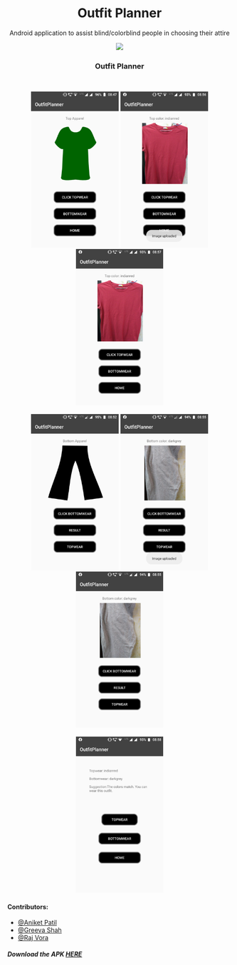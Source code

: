 <h1 align='middle'>Outfit Planner</h1>
<p align='middle' /> Android application to assist blind/colorblind people in choosing their attire
<p align="middle"><img src="https://img.shields.io/badge/Work-In%20Progress-Green.svg">

<div align="center">

<h3> Outfit Planner </h3>
<br>
<p align = "center">
<img src="./Images/Screenshot_Top1.png" height="350px">
<img src="./Images/Screenshot_Top2.png" height="350px">
<img src="./Images/Screenshot_Top3.png" height="350px">
<br>
<br>
<img src="./Images/Screenshot_Bottom1.png" height="350px">
<img src="./Images/Screenshot_Bottom2.png" height="350px">
<img src="./Images/Screenshot_Bottom3.png" height="350px">
<br>
<br>
<img src="./Images/Screenshot_Verdict.png" height="350px">
</p>
</div>

#### Contributors:
- [@Aniket Patil](https://github.com/aniketp319)
- [@Greeva Shah](https://github.com/greevashah)
- [@Raj Vora](https://github.com/raj-vora)

##### Download the APK [HERE](https://drive.google.com/open?id=1bYrZuFSWBl0lN1Km4prO9nU1zDwvXTrR)
